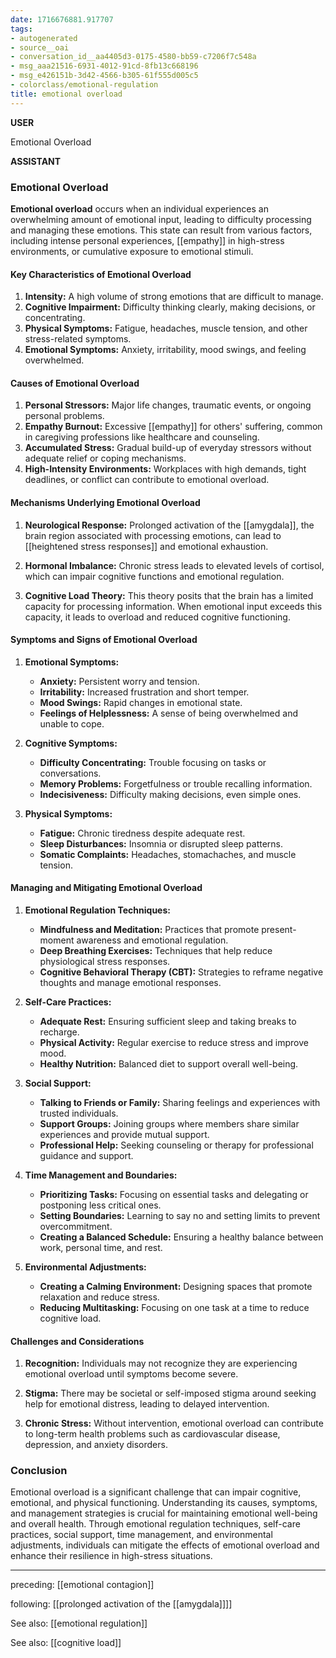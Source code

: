 ```yaml
---
date: 1716676881.917707
tags:
- autogenerated
- source__oai
- conversation_id__aa4405d3-0175-4580-bb59-c7206f7c548a
- msg_aaa21516-6931-4012-91cd-8fb13c668196
- msg_e426151b-3d42-4566-b305-61f555d005c5
- colorclass/emotional-regulation
title: emotional overload
---
```


**USER**

Emotional Overload


**ASSISTANT**

### Emotional Overload

**Emotional overload** occurs when an individual experiences an overwhelming amount of emotional input, leading to difficulty processing and managing these emotions. This state can result from various factors, including intense personal experiences, [[empathy]] in high-stress environments, or cumulative exposure to emotional stimuli.

#### Key Characteristics of Emotional Overload

1. **Intensity:** A high volume of strong emotions that are difficult to manage.
2. **Cognitive Impairment:** Difficulty thinking clearly, making decisions, or concentrating.
3. **Physical Symptoms:** Fatigue, headaches, muscle tension, and other stress-related symptoms.
4. **Emotional Symptoms:** Anxiety, irritability, mood swings, and feeling overwhelmed.

#### Causes of Emotional Overload

1. **Personal Stressors:** Major life changes, traumatic events, or ongoing personal problems.
2. **Empathy Burnout:** Excessive [[empathy]] for others' suffering, common in caregiving professions like healthcare and counseling.
3. **Accumulated Stress:** Gradual build-up of everyday stressors without adequate relief or coping mechanisms.
4. **High-Intensity Environments:** Workplaces with high demands, tight deadlines, or conflict can contribute to emotional overload.

#### Mechanisms Underlying Emotional Overload

1. **Neurological Response:** Prolonged activation of the [[amygdala]], the brain region associated with processing emotions, can lead to [[heightened stress responses]] and emotional exhaustion.
   
2. **Hormonal Imbalance:** Chronic stress leads to elevated levels of cortisol, which can impair cognitive functions and emotional regulation.

3. **Cognitive Load Theory:** This theory posits that the brain has a limited capacity for processing information. When emotional input exceeds this capacity, it leads to overload and reduced cognitive functioning.

#### Symptoms and Signs of Emotional Overload

1. **Emotional Symptoms:**
   - **Anxiety:** Persistent worry and tension.
   - **Irritability:** Increased frustration and short temper.
   - **Mood Swings:** Rapid changes in emotional state.
   - **Feelings of Helplessness:** A sense of being overwhelmed and unable to cope.

2. **Cognitive Symptoms:**
   - **Difficulty Concentrating:** Trouble focusing on tasks or conversations.
   - **Memory Problems:** Forgetfulness or trouble recalling information.
   - **Indecisiveness:** Difficulty making decisions, even simple ones.

3. **Physical Symptoms:**
   - **Fatigue:** Chronic tiredness despite adequate rest.
   - **Sleep Disturbances:** Insomnia or disrupted sleep patterns.
   - **Somatic Complaints:** Headaches, stomachaches, and muscle tension.

#### Managing and Mitigating Emotional Overload

1. **Emotional Regulation Techniques:**
   - **Mindfulness and Meditation:** Practices that promote present-moment awareness and emotional regulation.
   - **Deep Breathing Exercises:** Techniques that help reduce physiological stress responses.
   - **Cognitive Behavioral Therapy (CBT):** Strategies to reframe negative thoughts and manage emotional responses.

2. **Self-Care Practices:**
   - **Adequate Rest:** Ensuring sufficient sleep and taking breaks to recharge.
   - **Physical Activity:** Regular exercise to reduce stress and improve mood.
   - **Healthy Nutrition:** Balanced diet to support overall well-being.

3. **Social Support:**
   - **Talking to Friends or Family:** Sharing feelings and experiences with trusted individuals.
   - **Support Groups:** Joining groups where members share similar experiences and provide mutual support.
   - **Professional Help:** Seeking counseling or therapy for professional guidance and support.

4. **Time Management and Boundaries:**
   - **Prioritizing Tasks:** Focusing on essential tasks and delegating or postponing less critical ones.
   - **Setting Boundaries:** Learning to say no and setting limits to prevent overcommitment.
   - **Creating a Balanced Schedule:** Ensuring a healthy balance between work, personal time, and rest.

5. **Environmental Adjustments:**
   - **Creating a Calming Environment:** Designing spaces that promote relaxation and reduce stress.
   - **Reducing Multitasking:** Focusing on one task at a time to reduce cognitive load.

#### Challenges and Considerations

1. **Recognition:** Individuals may not recognize they are experiencing emotional overload until symptoms become severe.
   
2. **Stigma:** There may be societal or self-imposed stigma around seeking help for emotional distress, leading to delayed intervention.

3. **Chronic Stress:** Without intervention, emotional overload can contribute to long-term health problems such as cardiovascular disease, depression, and anxiety disorders.

### Conclusion

Emotional overload is a significant challenge that can impair cognitive, emotional, and physical functioning. Understanding its causes, symptoms, and management strategies is crucial for maintaining emotional well-being and overall health. Through emotional regulation techniques, self-care practices, social support, time management, and environmental adjustments, individuals can mitigate the effects of emotional overload and enhance their resilience in high-stress situations.


---

preceding: [[emotional contagion]]  


following: [[prolonged activation of the [[amygdala]]]]

See also: [[emotional regulation]]


See also: [[cognitive load]]